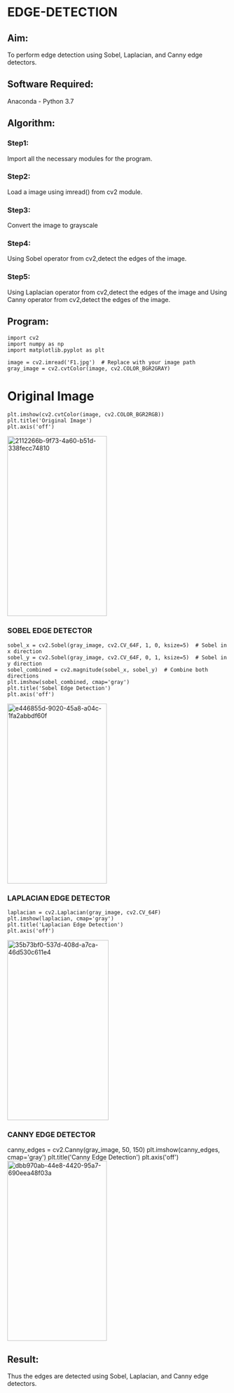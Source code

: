 # EDGE-DETECTION
## Aim:
To perform edge detection using Sobel, Laplacian, and Canny edge detectors.

## Software Required:
Anaconda - Python 3.7

## Algorithm:
### Step1:
Import all the necessary modules for the program.

### Step2:
Load a image using imread() from cv2 module.

### Step3:
Convert the image to grayscale

### Step4:
Using Sobel operator from cv2,detect the edges of the image.

### Step5:

Using Laplacian operator from cv2,detect the edges of the image and Using Canny operator from cv2,detect the edges of the image.

## Program:

```
import cv2
import numpy as np
import matplotlib.pyplot as plt

image = cv2.imread('F1.jpg')  # Replace with your image path
gray_image = cv2.cvtColor(image, cv2.COLOR_BGR2GRAY)
```
# Original Image
```
plt.imshow(cv2.cvtColor(image, cv2.COLOR_BGR2RGB))
plt.title('Original Image')
plt.axis('off')
```
<img width="227" height="411" alt="2112266b-9f73-4a60-b51d-338fecc74810" src="https://github.com/user-attachments/assets/3b1c632e-01be-43bf-8e8a-b504fd23eef5" />



### SOBEL EDGE DETECTOR
```
sobel_x = cv2.Sobel(gray_image, cv2.CV_64F, 1, 0, ksize=5)  # Sobel in x direction
sobel_y = cv2.Sobel(gray_image, cv2.CV_64F, 0, 1, ksize=5)  # Sobel in y direction
sobel_combined = cv2.magnitude(sobel_x, sobel_y)  # Combine both directions
plt.imshow(sobel_combined, cmap='gray')
plt.title('Sobel Edge Detection')
plt.axis('off')
```
<img width="227" height="411" alt="e446855d-9020-45a8-a04c-1fa2abbdf60f" src="https://github.com/user-attachments/assets/2872dcd7-adae-4d76-bfc7-b0b184ff5e16" />

### LAPLACIAN EDGE DETECTOR
```
laplacian = cv2.Laplacian(gray_image, cv2.CV_64F)
plt.imshow(laplacian, cmap='gray')
plt.title('Laplacian Edge Detection')
plt.axis('off')
```
<img width="231" height="411" alt="35b73bf0-537d-408d-a7ca-46d530c611e4" src="https://github.com/user-attachments/assets/d24b0ce2-5610-4ec5-9c54-c179f8701e66" />

### CANNY EDGE DETECTOR

canny_edges = cv2.Canny(gray_image, 50, 150)
plt.imshow(canny_edges, cmap='gray')
plt.title('Canny Edge Detection')
plt.axis('off')  
<img width="227" height="411" alt="dbb970ab-44e8-4420-95a7-690eea48f03a" src="https://github.com/user-attachments/assets/b725b666-7c39-4fd1-8a47-2fd58034e4c7" />




## Result:
Thus the edges are detected using Sobel, Laplacian, and Canny edge detectors.
